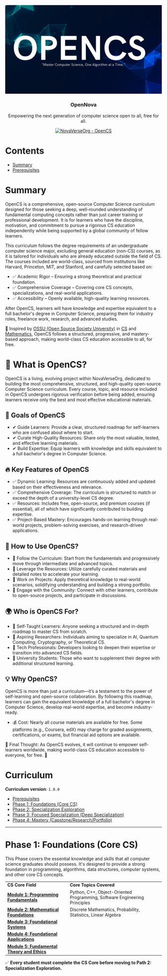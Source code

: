 <div align="center" style="text-align: center">
<img src="./Img/OpenCS.jpg" alt="OpenCS logo"/>
<h3>OpenNova</h3>
<p>
  Empowering the next generation of computer science open to all, free for all.
</p>
<p>
  <a href="https://github.com/NovaVerseOrg/OpenCS">
    <img alt="NovaVerseOrg - OpenCS" src="https://img.shields.io/badge/NovaVerseOrg-OpenCS-blue.svg"
  ></a>
</p>
</div>

# Contents

- [Summary](#summary)
- [Prerequisites](#prerequisites)

# Summary


OpenCS is a comprehensive, open-source Computer Science curriculum designed for those seeking a deep, well-rounded understanding of fundamental computing concepts rather than just career training or professional development. It is for learners who have the discipline, motivation, and commitment to pursue a rigorous CS education independently while being supported by a global community of fellow learners.

This curriculum follows the degree requirements of an undergraduate computer science major, excluding general education (non-CS) courses, as it is tailored for individuals who are already educated outside the field of CS. The courses included are world-class, sourced from institutions like Harvard, Princeton, MIT, and Stanford, and carefully selected based on:

- ✅ Academic Rigor – Ensuring a strong theoretical and practical foundation.
- ✅ Comprehensive Coverage – Covering core CS concepts, specializations, and real-world applications.
- ✅ Accessibility – Openly available, high-quality learning resources.

After OpenCS, learners will have knowledge and expertise equivalent to a full bachelor's degree in Computer Science, preparing them for industry roles, freelance work, research, and advanced studies.

🚀 Inspired by [OSSU (Open Source Society University)](https://github.com/ossu) in [CS](https://github.com/ossu/computer-science) and [Mathematics](https://github.com/ossu/math), OpenCS follows a structured, progressive, and mastery-based approach, making world-class CS education accessible to all, for free.


# 🚀 What is OpenCS?
OpenCS is a living, evolving project within NovaVerseOrg, dedicated to building the most comprehensive, structured, and high-quality open-source Computer Science curriculum. Every course, topic, and resource included in OpenCS undergoes rigorous verification before being added, ensuring learners receive only the best and most effective educational materials.
## 🎯 Goals of OpenCS
- ✔ Guide Learners: Provide a clear, structured roadmap for self-learners who are confused about where to start.
-  ✔ Curate High-Quality Resources: Share only the most valuable, tested, and effective learning materials.
-  ✔ Build Expertise: Equip learners with knowledge and skills equivalent to a full bachelor's degree in Computer Science.

## 🔥 Key Features of OpenCS
- ✅ Dynamic Learning: Resources are continuously added and updated based on their effectiveness and relevance.
- ✅ Comprehensive Coverage: The curriculum is structured to match or exceed the depth of a university-level CS degree.
- ✅ Resources: Includes free, open-source, and premium courses (if essential), all of which have significantly contributed to building expertise.
- ✅ Project-Based Mastery: Encourages hands-on learning through real-world projects, problem-solving exercises, and research-driven applications.

## 📌 How to Use OpenCS?
- 🔹 Follow the Curriculum: Start from the fundamentals and progressively move through intermediate and advanced topics.
- 🔹 Leverage the Resources: Utilize carefully curated materials and detailed notes to accelerate your learning.
- 🔹 Work on Projects: Apply theoretical knowledge to real-world scenarios, solidifying understanding and building a strong portfolio.
- 🔹 Engage with the Community: Connect with other learners, contribute to open-source projects, and participate in discussions.

## 🌍 Who is OpenCS For?
- 🔹 Self-Taught Learners: Anyone seeking a structured and in-depth roadmap to master CS from scratch.
- 🔹 Aspiring Researchers: Individuals aiming to specialize in AI, Quantum Computing, Cryptography, or Theoretical CS.
- 🔹 Tech Professionals: Developers looking to deepen their expertise or transition into advanced CS fields.
- 🔹 University Students: Those who want to supplement their degree with additional structured learning.
## 💡 Why OpenCS?
OpenCS is more than just a curriculum—it’s a testament to the power of self-learning and open-source collaboration. By following this roadmap, learners can gain the equivalent knowledge of a full bachelor's degree in Computer Science, develop real-world expertise, and become industry-ready.
- 💰 Cost: Nearly all course materials are available for free. Some platforms (e.g., Coursera, edX) may charge for graded assignments, certifications, or exams, but financial aid options are available.

📢 Final Thought: As OpenCS evolves, it will continue to empower self-learners worldwide, making world-class CS education accessible to everyone, for free. 🚀


# Curriculum

**Curriculum version**: `1.0.0`

- [Prerequisites]()
- [Phase 1: Foundations (Core CS)]()
- [Phase 2: Specialization Exploration]()
- [Phase 3: Focused Specialization (Deep Specialization)]()
- [Phase 4: Mastery (Capstone/Research/Portfolio)]()

---


# **Phase 1: Foundations (Core CS)** 
This Phase covers the essential knowledge and skills that all computer science graduates should possess. It's designed to provide a strong foundation in programming, algorithms, data structures, computer systems, and other core CS concepts.

|  |  |
| ----- | ----- |
| **CS Core Field** | **Core Topics Covered** |
| [**Module 1: Programming Fundamentals**](./Foundations/README.md#module-1-programming-fundamentals) | Python, C++, Object-Oriented Programming, Software Engineering Principles |
| [**Module 2: Mathematical Foundations**](./Foundations/README.md#module-2-mathematical-foundations) | Discrete Mathematics, Probability, Statistics, Linear Algebra |
| [**Module 3: Foundational Systems**](./Foundations/README.md#module-3-foundational-systems) |  |
| [**Module 4: Foundational Applications**](./Foundations/README.md#module-4-foundational-applications) |  |
| [**Module 5: Fundamental Theory and Ethics**](./Foundations/README.md#module-5-fundamental-theory-and-ethics) |  |



✅ **Every student must complete the CS Core before moving to Path 2: Specialization Exploration.**

